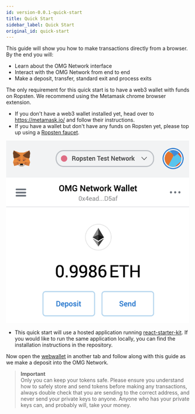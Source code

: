 ```yaml
---
id: version-0.0.1-quick-start
title: Quick Start
sidebar_label: Quick Start
original_id: quick-start
---
```


This guide will show you how to make transactions directly from a browser. By the end you will:

* Learn about the OMG Network interface
* Interact with the OMG Network from end to end
* Make a deposit, transfer, standard exit and process exits

The only requirement for this quick start is to have a web3 wallet with funds on Ropsten. We recommend using the Metamask chrome browser extension.

* If you don't have a web3 wallet installed yet, head over to https://metamask.io/ and follow their instructions.
* If you have a wallet but don't have any funds on Ropsten yet, please top up using a [Ropsten faucet](https://faucet.metamask.io/).

<img src="/img/metamask-example.png" width="500">

* This quick start will use a hosted application running [react-starter-kit](https://github.com/omisego/react-starter-kit). If you would like to run the same application locally, you can find the installation instructions in the repository.

Now open the [webwallet](https://webwallet.ropsten.v1.omg.network) in another tab and follow along with this guide as we make a deposit into the OMG Network.

> **Important**  
Only you can keep your tokens safe. Please ensure you understand how to safely store and send tokens before making any transactions, always double check that you are sending to the correct address, and never send your private keys to anyone. Anyone who has your private keys can, and probably will, take your money.
